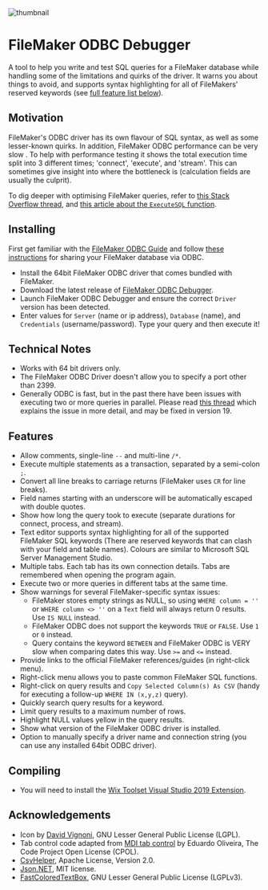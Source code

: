 <div>
  <img alt="thumbnail" src="https://crazytim.github.io/fm-odbc-debugger/repo-thumbnail.png"/>
  <br>
</div>

# FileMaker ODBC Debugger

A tool to help you write and test SQL queries for a FileMaker database while handling some of the limitations and quirks of the driver. It warns you about things to avoid, and supports syntax highlighting for all of FileMakers' reserved keywords (see [full feature list below](#features)).

## Motivation

FileMaker's ODBC driver has its own flavour of SQL syntax, as well as some lesser-known quirks. In addition, FileMaker ODBC performance can be very slow . To help with performance testing it shows the total execution time split into 3 different times; 'connect', 'execute', and 'stream'. This can sometimes give insight into where the bottleneck is (calculation fields are usually the culprit).

To dig deeper with optimising FileMaker queries, refer to [this Stack Overflow thread](https://stackoverflow.com/a/13677727/737393), and [this article about the `ExecuteSQL` function](https://www.soliantconsulting.com/blog/executesql-filemaker-performance/).

## Installing

First get familiar with the [FileMaker ODBC Guide](https://fmhelp.filemaker.com/docs/16/en/fm16_odbc_jdbc_guide.pdf) and follow [these instructions](https://fmhelp.filemaker.com/help/16/fmp/en/#page/FMP_Help%2Fsharing-via-odbc-jdbc.html%23) for sharing your FileMaker database via ODBC.

- Install the 64bit FileMaker ODBC driver that comes bundled with FileMaker.
- Download the latest release of [FileMaker ODBC Debugger](https://github.com/CrazyTim/fm-odbc-debugger/releases).
- Launch FileMaker ODBC Debugger and ensure the correct `Driver` version has been detected. 
- Enter values for `Server` (name or ip address), `Database` (name), and `Credentials` (username/password). Type your query and then execute it!

## Technical Notes

- Works with 64 bit drivers only.
- The FileMaker ODBC Driver doesn't allow you to specify a port other than 2399.
- Generally ODBC is fast, but in the past there have been issues with executing two or more queries in parallel. Please read [this thread](https://community.claris.com/en/s/question/0D50H00006ezLy6/issue-with-concurrent-odbc-connections-in-fms16-and-fms17) which explains the issue in more detail, and may be fixed in version 19.

## Features

- Allow comments, single-line `--` and multi-line `/*`.
- Execute multiple statements as a transaction, separated by a semi-colon `;`.
- Convert all line breaks to carriage returns (FileMaker uses `CR` for line breaks).
- Field names starting with an underscore will be automatically escaped with double quotes.
- Show how long the query took to execute (separate durations for connect, process, and stream).
- Text editor supports syntax highlighting for all of the supported FileMaker SQL keywords (There are reserved keywords that can clash with your field and table names). Colours are similar to Microsoft SQL Server Management Studio.
- Multiple tabs. Each tab has its own connection details. Tabs are remembered when opening the program again.
- Execute two or more queries in different tabs at the same time.
- Show warnings for several FileMaker-specific syntax issues:
    - FileMaker stores empty strings as NULL, so using `WHERE column = ''` or `WHERE column <> ''` on a `Text` field will always return 0 results. Use `IS NULL` instead.
    - FileMaker ODBC does not support the keywords `TRUE` or `FALSE`. Use `1` or `0` instead.
    - Query contains the keyword `BETWEEN` and FileMaker ODBC is VERY slow when comparing dates this way. Use `>=` and `<=` instead.
- Provide links to the official FileMaker references/guides (in right-click menu).
- Right-click menu allows you to paste common FileMaker SQL functions.
- Right-click on query results and `Copy Selected Column(s) As CSV` (handy for executing a follow-up `WHERE IN (x,y,z)` query).
- Quickly search query results for a keyword.
- Limit query results to a maximum number of rows.
- Highlight NULL values yellow in the query results.
- Show what version of the FileMaker ODBC driver is installed.
- Option to manually specify a driver name and connection string (you can use any installed 64bit ODBC driver).

## Compiling

- You will need to install the [Wix Toolset Visual Studio 2019 Extension](https://marketplace.visualstudio.com/items?itemName=WixToolset.WixToolsetVisualStudio2019Extension).

## Acknowledgements
- Icon by [David Vignoni](www.iconfinder.com/icons/1230/animal_bug_insect_ladybird_icon), GNU Lesser General Public License (LGPL).
- Tab control code adapted from [MDI tab control](https://www.codeproject.com/Articles/16436/A-highly-configurable-MDI-tab-control-from-scratch) by Eduardo Oliveira, The Code Project Open License (CPOL). 
- [CsvHelper](joshclose.github.io/CsvHelper), Apache License, Version 2.0.
- [Json.NET](https://www.newtonsoft.com/json), MIT license.
- [FastColoredTextBox](https://github.com/PavelTorgashov/FastColoredTextBox), GNU Lesser General Public License (LGPLv3).
